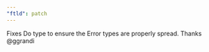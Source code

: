 ```yaml
---
"ftld": patch
---
```


Fixes Do type to ensure the Error types are properly spread. Thanks @ggrandi
